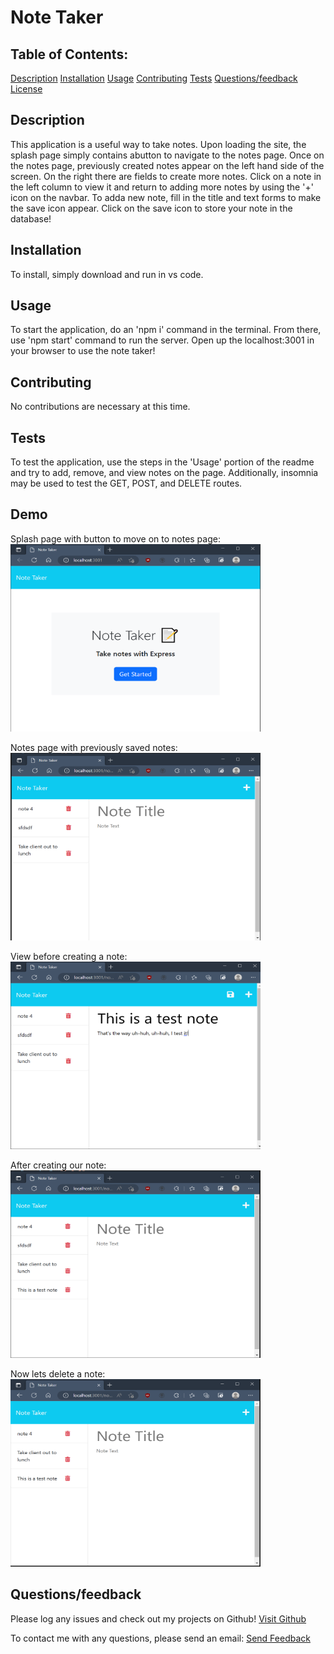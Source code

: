 # Note Taker
  
  ## Table of Contents:

  <a href="#Description">Description</a>
  <a href="#Installation">Installation</a>
  <a href="#Usage">Usage</a>
  <a href="#Contributing">Contributing</a>
  <a href="#Tests">Tests</a>
  <a href="#Questions/feedback">Questions/feedback</a>
  <a href="#License">License</a>


  ## Description
  
  This application is a useful way to take notes.  Upon loading the site, the splash page simply contains abutton to navigate to the notes page.  Once on the notes page, previously created notes appear on the left hand side of the screen.  On the right there are fields to create more notes.  Click on a note in the left column to view it and return to adding more notes by using the '+' icon on the navbar.  To adda new note, fill in the title and text forms to make the save icon appear.  Click on the save icon to store your note in the database!
  
  ## Installation
  
  To install, simply download and run in vs code.

  ## Usage

  To start the application, do an 'npm i' command in the terminal.  From there, use 'npm start' command to run the server. Open up the localhost:3001 in your browser to use the note taker! 
  
  ## Contributing
  
  No contributions are necessary at this time.

  ## Tests

  To test the application, use the steps in the 'Usage' portion of the readme and try to add, remove, and view notes on the page.  Additionally, insomnia may be used to test the GET, POST, and DELETE routes.

  ## Demo

  Splash page with button to move on to notes page:  
  <img src="./Assets\11-express-homework-demo-01.png" alt="Splash page" style="width: 400px; height: 300px;" >

  Notes page with previously saved notes:  
  <img src="./Assets\11-express-homework-demo-02.png" style="width: 400px; height: 300px;">

  View before creating a note:  
  <img src="./Assets\before-create.PNG" style="width: 400px; height: 300px;">

  After creating our note:  
  <img src="./Assets\after-create.PNG" style="width: 400px; height: 300px;">

  Now lets delete a note:  
  <img src="./Assets\after-delete.PNG" style="width: 400px; height: 300px;">


  ## Questions/feedback

  Please log any issues and check out my projects on Github!  <a href='https://github.com/Wdiste'>Visit Github</a>

  To contact me with any questions, please send an email: <a href="mailto:wdiste49@gmail.com?subject=Feedback&body=Message)">Send Feedback</a>

  
  
